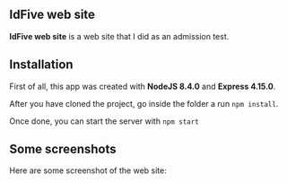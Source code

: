 ## IdFive web site ##
**IdFive web site** is a web site that I did as an admission test.

## Installation ##

First of all, this app was created with **NodeJS 8.4.0** and **Express 4.15.0**.

After you have cloned the project, go inside the folder a run `npm install`.

Once done, you can start the server with `npm start`

## Some screenshots ##

Here are some screenshot of the web site:
